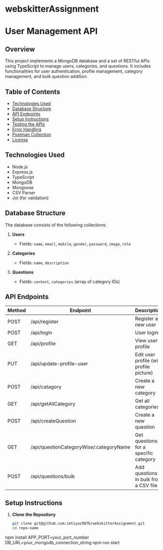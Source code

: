 # webskitterAssignment
# User Management API

## Overview
This project implements a MongoDB database and a set of RESTful APIs using TypeScript to manage users, categories, and questions. It includes functionalities for user authentication, profile management, category management, and bulk question addition.

## Table of Contents
- [Technologies Used](#technologies-used)
- [Database Structure](#database-structure)
- [API Endpoints](#api-endpoints)
- [Setup Instructions](#setup-instructions)
- [Testing the APIs](#testing-the-apis)
- [Error Handling](#error-handling)
- [Postman Collection](#postman-collection)
- [License](#license)

## Technologies Used
- Node.js
- Express.js
- TypeScript
- MongoDB
- Mongoose
- CSV Parser
- Joi (for validation)

## Database Structure
The database consists of the following collections:
1. **Users**
   - Fields: `name`, `email`, `mobile`, `gender`, `password`, `image`, `role`

2. **Categories**
   - Fields: `name`, `description`

3. **Questions**
   - Fields: `content`, `categories` (array of category IDs)

## API Endpoints
| Method | Endpoint                                | Description                                   |
|--------|-----------------------------------------|-----------------------------------------------|
| POST   | /api/register                           | Register a new user                          |
| POST   | /api/login                              | User login                                   |
| GET    | /api/profile                            | View user profile                            |
| PUT    | /api/update-profile-user               | Edit user profile (with profile picture)    |
| POST   | /api/catagory                          | Create a new category                        |
| GET    | /api/getAllCategory                    | Get all categories                           |
| POST   | /api/createQuestion                     | Create a new question                        |
| GET    | /api/questionCategoryWise/:categoryName | Get questions for a specific category       |
| POST   | /api/questions/bulk                    | Add questions in bulk from a CSV file       |

## Setup Instructions
1. **Clone the Repository**
   ```bash
   git clone git@github.com:imtiyaz9876/webskitterAssignment.git
   cd repo-name

npm install
APP_PORT=your_port_number
DB_URL=your_mongodb_connection_string
npm run start